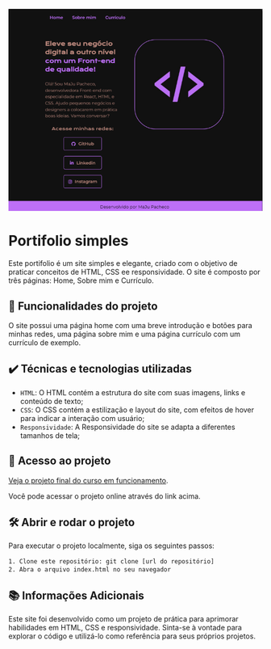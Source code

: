 ![Página de portifolio simples](https://github.com/MaJu-2440/images/blob/main/captura%20portifolio.PNG)

# Portifolio simples

Este portifolio é um site simples e elegante, criado com o objetivo de praticar conceitos de HTML, CSS ee responsividade. O site é composto por três páginas: Home, Sobre mim e Currículo.

## 🔨 Funcionalidades do projeto

O site possui uma página home com uma breve introdução e botões para minhas redes, uma página sobre mim e uma página currículo com um currículo de exemplo.

## ✔️ Técnicas e tecnologias utilizadas

- `HTML`: O HTML contém a estrutura do site com suas imagens, links e conteúdo de texto;
- `CSS`: O CSS contém a estilização e layout do site, com efeitos de hover para indicar a interação com usuário;
- `Responsividade`: A Responsividade do site se adapta a diferentes tamanhos de tela;

## 📁 Acesso ao projeto

[Veja o projeto final do curso em funcionamento](https://maju-2440.github.io/Portifolio-HTML-e-CSS/).

Você pode acessar o projeto online através do link acima.

## 🛠️ Abrir e rodar o projeto

Para executar o projeto localmente, siga os seguintes passos:

    1. Clone este repositório: git clone [url do repositório]
    2. Abra o arquivo index.html no seu navegador

## 📚 Informações Adicionais

Este site foi desenvolvido como um projeto de prática para aprimorar habilidades em HTML, CSS e responsividade. Sinta-se à vontade para explorar o código e utilizá-lo como referência para seus próprios projetos.
